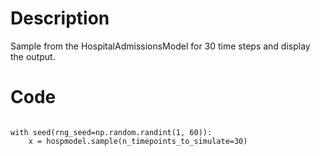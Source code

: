 # Description
Sample from the HospitalAdmissionsModel for 30 time steps and display the output.

# Code
```

with seed(rng_seed=np.random.randint(1, 60)):
    x = hospmodel.sample(n_timepoints_to_simulate=30)

```
